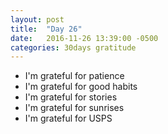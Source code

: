 ```yaml
---
layout: post
title:  "Day 26"
date:   2016-11-26 13:39:00 -0500
categories: 30days gratitude
---
```

* I'm grateful for patience
* I'm grateful for good habits
* I'm grateful for stories
* I'm grateful for sunrises
* I'm grateful for USPS